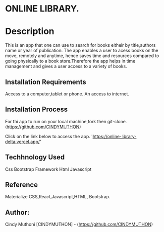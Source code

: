 # ONLINE LIBRARY.
# Description
This is an app that one can  use to search for books eitheir by title,authors name or year of publication.
The app enables a user to acess books on the move, remotely and anytime, hence saves time and resources compared to going physically to a book store.Therefore the app helps in time management and gives a user access to a variety of books.
## Installation Requirements
Access to a computer,tablet or phone. An access to internet.
## Installation Process
For thi app to run on your local machine,fork then git-clone.
(https://github.com/CINDYMUTHON)

Click on the link below to access the app. 
'https://online-library-delta.vercel.app/'

## Techhnology Used
Css
Bootstrap Framework
Html
Javascript

## Reference
Materialize CSS,React,Javascript,HTML, Bootstrap.
## Author:

Cindy Muthoni [CINDYMUTHON] - (https://github.com/CINDYMUTHON)

